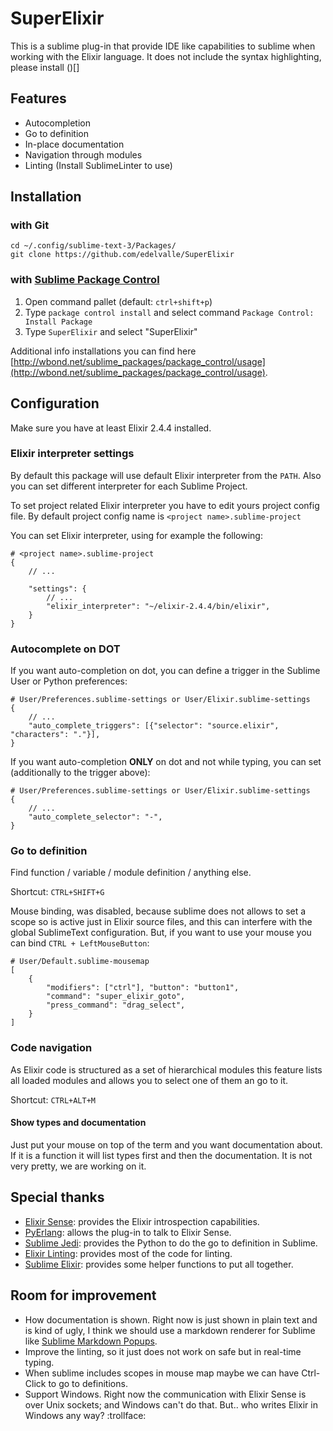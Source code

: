 
# SuperElixir

This is a sublime plug-in that provide IDE like capabilities to sublime when working with the Elixir language. It does not include the syntax highlighting, please install ()[]


## Features

- Autocompletion
- Go to definition
- In-place documentation
- Navigation through modules
- Linting (Install SublimeLinter to use)

## Installation

### with Git

    cd ~/.config/sublime-text-3/Packages/
    git clone https://github.com/edelvalle/SuperElixir

### with [Sublime Package Control](http://wbond.net/sublime_packages/package_control)

 1. Open command pallet (default: `ctrl+shift+p`)
 2. Type `package control install` and select command `Package Control: Install Package`
 3. Type `SuperElixir` and select "SuperElixir"

Additional info installations you can find here [http://wbond.net/sublime_packages/package_control/usage](http://wbond.net/sublime_packages/package_control/usage).

## Configuration

Make sure you have at least Elixir 2.4.4 installed.

### Elixir interpreter settings

By default this package will use default Elixir interpreter from the `PATH`.
Also you can set different interpreter for each Sublime Project.

To set project related Elixir interpreter you have to edit yours project config file.
By default project config name is `<project name>.sublime-project`

You can set Elixir interpreter, using for example the following:

    # <project name>.sublime-project
    {
        // ...

        "settings": {
            // ...
            "elixir_interpreter": "~/elixir-2.4.4/bin/elixir",
        }
    }

### Autocomplete on DOT

If you want auto-completion on dot, you can define a trigger in the
Sublime User or Python preferences:

    # User/Preferences.sublime-settings or User/Elixir.sublime-settings
    {
        // ...
        "auto_complete_triggers": [{"selector": "source.elixir", "characters": "."}],
    }

If you want auto-completion **ONLY** on dot and not while typing, you can
set (additionally to the trigger above):


    # User/Preferences.sublime-settings or User/Elixir.sublime-settings
    {
        // ...
        "auto_complete_selector": "-",
    }

### Go to definition

Find function / variable / module definition / anything else.

Shortcut: `CTRL+SHIFT+G`

Mouse binding, was disabled, because sublime does not allows to set a scope so is active just in Elixir source files, and this can interfere with the global SublimeText configuration. But, if you want to use your mouse you can bind `CTRL + LeftMouseButton`:

    # User/Default.sublime-mousemap
    [
        {
            "modifiers": ["ctrl"], "button": "button1",
            "command": "super_elixir_goto",
            "press_command": "drag_select",
        }
    ]


### Code navigation

As Elixir code is structured as a set of hierarchical modules this feature lists all loaded modules and allows you to select one of them an go to it.

Shortcut: `CTRL+ALT+M`

#### Show types and documentation

Just put your mouse on top of the term and you want documentation about. If it is a function it will list types first and then the documentation. It is not very pretty, we are working on it.


## Special thanks

- [Elixir Sense](https://github.com/msaraiva/elixir_sense): provides the Elixir introspection capabilities.
- [PyErlang](https://github.com/okeuday/erlang_py): allows the plug-in to talk to Elixir Sense.
- [Sublime Jedi](https://github.com/srusskih/SublimeJEDI): provides the Python to do the go to definition in Sublime.
- [Elixir Linting](https://github.com/smanolloff/SublimeLinter-contrib-elixirc): provides most of the code for linting.
- [Sublime Elixir](https://github.com/vishnevskiy/ElixirSublime): provides some helper functions to put all together.

## Room for improvement

- How documentation is shown. Right now is just shown in plain text and is kind of ugly, I think we should  use a markdown renderer for Sublime like [Sublime Markdown Popups](https://github.com/facelessuser/sublime-markdown-popups/).
- Improve the linting, so it just does not work on safe but in real-time typing.
- When sublime includes scopes in mouse map maybe we can have Ctrl-Click to go to definitions.
- Support Windows. Right now the communication with Elixir Sense is over Unix sockets; and Windows can't do that. But.. who writes Elixir in Windows any way? :trollface:
